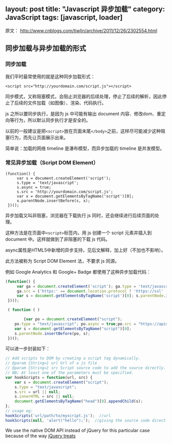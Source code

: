 layout: post
title: "Javascript 异步加载"
category: JavaScript
tags: [javascript, loader]
---

原文： <http://www.cnblogs.com/tiwlin/archive/2011/12/26/2302554.html>

## 同步加载与异步加载的形式

### 同步加载

我们平时最常使用的就是这种同步加载形式：

    <script src="http://yourdomain.com/script.js"></script> 

同步模式，又称阻塞模式，会阻止浏览器的后续处理，停止了后续的解析，因此停止了后续的文件加载（如图像）、渲染、代码执行。

js 之所以要同步执行，是因为 js 中可能有输出 document 内容、修改dom、重定向等行为，所以默认同步执行才是安全的。

以前的一般建议是把`<script>`放在页面末尾`</body>`之前，这样尽可能减少这种阻塞行为，而先让页面展示出来。

简单说：加载的网络 timeline 是瀑布模型，而异步加载的 timeline 是并发模型。

<!-- more -->

### 常见异步加载（Script DOM Element）

	(function() {  
	     var s = document.createElement('script');  
	     s.type = 'text/javascript';  
	     s.async = true;  
	     s.src = 'http://yourdomain.com/script.js';  
	     var x = document.getElementsByTagName('script')[0];  
	     x.parentNode.insertBefore(s, x);  
	 })();

  
异步加载又叫非阻塞，浏览器在下载执行 js 同时，还会继续进行后续页面的处理。

这种方法是在页面中`<script>`标签内，用 js 创建一个 script 元素并插入到 document 中。这样就做到了非阻塞的下载 js 代码。

async属性是HTML5中新增的异步支持，见后文解释，加上好（不加也不影响）。

此方法被称为 Script DOM Element 法，不要求 js 同源。

例如 Google Analytics 和 Google+ Badge 都使用了这种异步加载代码：

```js
(function() {  
     var ga = document.createElement('script'); ga.type = 'text/javascript'; ga.async = true;  
     ga.src = ('https:' == document.location.protocol ? 'https://ssl' : 'http://www') + '.google-analytics.com/ga.js';  
     var s = document.getElementsByTagName('script')[0]; s.parentNode.insertBefore(ga, s);  
 })();

 ( function ( )

        {var po = document.createElement("script");  
    po.type = "text/javascript"; po.async = true;po.src = "https://apis.google.com/js/plusone.js";  
    var s = document.getElementsByTagName("script")[0];  
    s.parentNode.insertBefore(po, s);  
 })();
```

可以进一步封装如下：

```js
// Add scripts to DOM by creating a script tag dynamically.
// @param {String=} url Url of a js file
// @param {String=} src Script source code to add the source directly.
// NB: At least one of the parameters must be specified.
var hookScripts = function(url, src) {
    var s = document.createElement("script");
    s.type = "text/javascript";
    s.src = url || null;
    s.innerHTML = src || null;
    document.getElementsByTagName("head")[0].appendChild(s);
};
// usage eg:
hookScripts('url/path/to/myscript.js');  //url
hookScripts(null, 'alert("hello");');  //giving the source code directly
```

We use the native DOM API instead of jQuery for this particular case because of the way [jQuery treats <script> tags](http://api.jquery.com/append/#comment-67912032). jQuery inserts script to DOM, then evaluates the script separately and then it removes the tag from the DOM. So you won't see the script tag, but the script will get executed.

See [♠ qλ | kadaj's musing ♠](http://www.qlambda.com/2012/01/add-script-tags-to-dom-dynamically.html)

但是，**这种加载方式在加载执行完之前会阻止 onload 事件的触发**，而现在很多页面的代码都在 onload 时还要执行额外的渲染工作等，所以还是会阻塞部分页面的初始化处理。

### onload 时的异步加载

	(function() {  
		function async_load(){  
		 var s = document.createElement('script');  
		 s.type = 'text/javascript';  
		 s.async = true;  
		 s.src = 'http://yourdomain.com/script.js';  
		 var x = document.getElementsByTagName('script')[0];  
		 x.parentNode.insertBefore(s, x);  
		}  
		if (window.attachEvent)  
		 window.attachEvent('onload', async_load);  
		else  
		 window.addEventListener('load', async_load, false);  
	})();  


这和前面的方式差不多，但关键是它不是立即开始异步加载 js ，而是在 onload 时才开始异步加载。这样就解决了阻塞 onload 事件触发的问题。

补充：**DOMContentLoaded 与 OnLoad 事件**

DOMContentLoaded : 页面(document)已经解析完成，页面中的dom元素已经可用。但是页面中引用的图片、subframe可能还没有加载完。

OnLoad：页面的所有资源都加载完毕（包括图片）。浏览器的载入进度在这时才停止。

这两个时间点将页面加载的timeline分成了三个阶段。

### 异步加载的其它方法

由于Javascript的**动态特性**，还有很多异步加载方法：

* XHR Eval
* XHR Injection
* Script in Iframe
* Script Defer
* document.write Script Tag
* 还有一种方法是用 setTimeout 延迟0秒 与 其它方法组合。

**XHR Eval**：通过 ajax 获取js的内容，然后 eval 执行。

	var xhrObj = getXHRObject();   
	xhrObj.onreadystatechange =    
	function() {    
	 if ( xhrObj.readyState != 4 ) return;   
	 eval(xhrObj.responseText);   
	};   
	xhrObj.open('GET', 'A.js', true);   
	xhrObj.send('');

**Script in Ifram**e：创建并插入一个iframe元素，让其异步执行 js 。

	var iframe = document.createElement('iframe');   
	document.body.appendChild(iframe);   
	var doc = iframe.contentWindow.document;   
	doc.open().write('<body onload="insertJS()">');   
	doc.close();

**GMail Mobile**：页内 js 的内容被注释，所以不会执行，然后在需要的时候，获取script元素中 text 内容，去掉注释后 eval 执行。

	<script type="text/javascript">   
	/*   
	var ...    
	*/   
	</script>

详见参考资料中2010年的Velocity 大会 Steve Souders 和淘宝的那两个讲义。

## async 和 defer 属性

### defer 属性

defer 属性告诉浏览器要等页面载入完成之后才能执行脚本。这样，在 `<head>` 中通过下面的代码引入 file.js

    <script src="file.js" defer></script>

可以使 file.js 和文档的下载和解析同时进行，也可以保证 file.js 在文档下载和解析完成之后执行。

### async 属性

    <script src="file.js" async></script>

file.js 的下载和HTML 文档的下载和解析同时进行，一旦下载完成，立即执行，不管 HTML 文档有没有解析完成。

### Difference

Both async and defer scripts begin to __download immediately__ without pausing the parser and both support an optional onload handler to address the common need to perform initialization which depends on the script. The difference between async and defer centers around when the script is executed. Each async script executes at the first opportunity after it is finished downloading and before the window’s load event. This means it’s possible (and likely) that async scripts are not executed in the order in which they occur in the page. The defer scripts, on the other hand, are guaranteed to be executed in the order they occur in the page. That execution starts after parsing is completely finished, but before the document’s DOMContentLoaded event.

See also [Surfin' Safari - Blog Archive » Running scripts in WebKit](https://www.webkit.org/blog/1395/running-scripts-in-webkit/)

使用这两个属性的脚本中不能调用document.write方法。

See also：[script async](http://www.whatwg.org/specs/web-apps/current-work/multipage/scripting-1.html#attr-script-async)

## 延迟加载（lazy loading）

前面解决了异步加载（async loading）问题，再谈谈什么是延迟加载。

延迟加载：有些 js 代码并不是页面初始化的时候就立刻需要的，而稍后的某些情况才需要的。延迟加载就是一开始并不加载这些暂时不用的js，而是在需要的时候或稍后再通过js 的控制来异步加载。

也就是将 js 切分成许多模块，页面初始化时只加载需要立即执行的 js ，然后其它 js 的加载延迟到第一次需要用到的时候再加载。

特别是页面有大量不同的模块组成，很多可能暂时不用或根本就没用到。

就像图片的延迟加载，在图片出现在可视区域内时（在滚动条下拉）才加载显示图片。

## script 的两阶段加载 与 延迟执行（lazy execution）

JS的加载其实是由两阶段组成：下载内容（download bytes）和执行（parse and execute）。

**浏览器在下载完 js 的内容后就会立即对其解析和执行，不管是同步加载还是异步加载。**

前面说的异步加载，解决的只是下载阶段的问题，但代码在下载后会立即执行。

而浏览器在解析执行 JS 阶段是阻塞任何操作的，这时的浏览器处于无响应状态。

我 们都知道通过网络下载 script 需要明显的时间，但容易忽略了第二阶段，解析和执行也是需要时间的。script的解析和执行所花的时间比我们想象的要多，尤其是script 很多很大的时候。有些是需要立刻执行，而有些则不需要（比如只是在展示某个界面或执行某个操作时才需要）。

这些script 可以延迟执行，先异步下载缓存起来，但不立即执行，而是在第一次需要的时候执行一次。

利用特殊的技巧可以做到 下载 与 执行的分离 (再次感谢 javascript 的动态特性)。比如将 JS 的内容作为 Image或 object 对象加载缓存起来，所以就不会立即执行了，然后在第一次需要的时候再执行。

此部分的更多解释 请查看末尾参考资料中 ControlJS 的相关链接。 

### 小技巧：

1. 模拟较长的下载时间

	写个后端脚本，让其 sleep 一定时间。如在 jsp 中 Thread.sleep(5000); ，这样5秒后才能收到内容。

2. 模拟较长的 js 代码执行时间（因为这步一般比较快不容易观察到）

		var t_start = Number(new Date());
		while ( t_start + 5000 > Number(new Date()) ) {}

	这个代码将使 js 执行5秒才能完成！

## script 标签使用的历史

1. script 放在 HEAD 中**

		<head>  
		<script src="…"></script>  
		</head>  
 
	* 阻止了后续的下载；
	* 在IE 6-7 中 script 是顺序下载的，而不是现在的 “并行下载、顺序执行” 的方式；
	* 在下载**和**解析执行阶段阻止渲染（rendering）；

2. script 放在页面底部（2007）

		...   
		<script src="…"></script>   
		</body>  


	* 不阻止其它下载；
	* 在IE 6-7 中 script 是顺序下载的；
	* 在下载和解析执行阶段阻止渲染（rendering）

3. 异步加载script（2009）

		var se = document.createElement('script');   
		se.src = 'http://anydomain.com/A.js';   
		document.getElementsByTagName('head')[0].appendChild(se);

	这就是本文主要说的方式。

	* 不阻止其它下载；
	* 在所有浏览器中，script都是并行下载；
	* 只在解析执行阶段阻止渲染（rendering）；

4. 异步下载 + 按需执行 (2010)

		var se = new Image();   
		se.onload = registerScript();   
		se.src = 'http://anydomain.com/A.js';  

	把下载 js 与 解析执行 js 分离出来

	* 不阻止其它下载；
	* 在所有浏览器中，script都是并行下载；
	* 不阻止渲染（rendering）直到真正需要时；

## 异步加载的问题

在异步加载的时候，无法使用 document.write 输出文档内容。

在同步模式下，document.write 是在**当前 script 所在的位置**输 出文档的。而在异步模式下，浏览器继续处理后续页面内容，根本无法确定 document.write 应该输出到什么位置，所以异步模式下 document.write 不可行。而到了页面已经 onload 之后，再执行 document.write 将导致当前页面的内容被清空，因为它会自动触发 document.open 方法。

实际上document.write的名声并不好，最好少用。

替代方法：

1. 虽然异步加载不能用 document.write，但还是可以onload之后执行操作dom（创建dom或修改dom）的，这样可以实现一些自己的动态输出。比如要在页面异步创建一个浮动元素，这和它在页面中的位置就没关系了，只要创建出该dom元素添加到 document 中即可。

2. 如果需要在**固定位置**异步生成元素的内容，那么可以在该固定位置设置一个dom元素作为目标，这样就知道位置了，异步加载之后就可以对这个元素进行修改。

## JS 模块化管理

异步加载，需要将所有 js 内容按模块化的方式来切分组织，其中就存在依赖关系，而异步加载不保证执行顺序。

另外，namespace 如何管理 等相关问题。这部分已超出本文内容，可参考：

[RequireJS](http://requirejs.org/) 、 [CommonJS](http://www.commonjs.org/) 以及 王保平(淘宝)的 [SeaJS](http://seajs.com/) 及其[博客](http://lifesinger.wordpress.com/) 。

## JS最佳实践

1. 最小化 js 文件，利用压缩工具将其最小化，同时开启http gzip压缩。工具：
2. 尽量不要放在 <head> 中，尽量放在页面底部，最好是</body>之前的位置
3. 避免使用 document.write 方法
4. 异步加载 js ，使用非阻塞方式，就是此文内容。
5. 尽量不直接在页面元素上使用 Inline Javascript，如onClick 。有利于统一维护和缓存处理。

## 参考资料

- [Lazy Loading Asyncronous Javascript](http://friendlybit.com/js/lazy-loading-asyncronous-javascript/)
- [Load Non-blocking JavaScript with HTML5 Async and Defer](http://www.sitepoint.com/non-blocking-async-defer/)
- 2010年 Velocity China 上的两个讲义：
	- Steve Souders(Google)的 [Even Faster Web Sites](http://velocity.oreilly.com.cn/2010/ppts/velocity-efws-20101208SteveSoudersEvenFaster.pdf) (pdf)
	- 李穆(淘宝)的 [第三方广告代码稳定性和性能优化实战](http://velocity.oreilly.com.cn/2010/ppts/limufromTaobao.pdf) (pdf)
- [JavaScript 的性能优化：加载和执行](http://www.ibm.com/developerworks/cn/web/1308_caiys_jsload/index.html?ca=drs-)
- [Javascript 装载和执行](http://coolshell.cn/articles/9749.html)
- [async vs defer attributes - Growing with the Web](http://www.growingwiththeweb.com/2014/02/async-vs-defer-attributes.html)

## 性能测试

- [Script-injected "async scripts" considered harmful - igvita.com](https://www.igvita.com/2014/05/20/script-injected-async-scripts-considered-harmful)

## See

- [Javascript代码在页面加载时的执行顺序介绍_基础知识_脚本之家](http://www.jb51.net/article/36330.htm)
- [Everything I Know About The Script Tag - Eager Blog](https://eager.io/blog/everything-I-know-about-the-script-tag/)